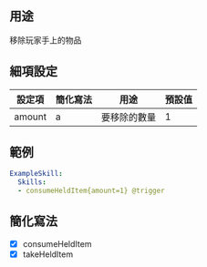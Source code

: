 ## 用途
移除玩家手上的物品


## 細項設定

| 設定項 | 簡化寫法 | 用途 | 預設值 |
|-----------|-----------|----------------------------------------------------------------------|---------|
| amount| a | 要移除的數量| 1   |


## 範例
```yml
ExampleSkill:
  Skills:
  - consumeHeldItem{amount=1} @trigger
```


## 簡化寫法
- [x] consumeHeldItem
- [x] takeHeldItem